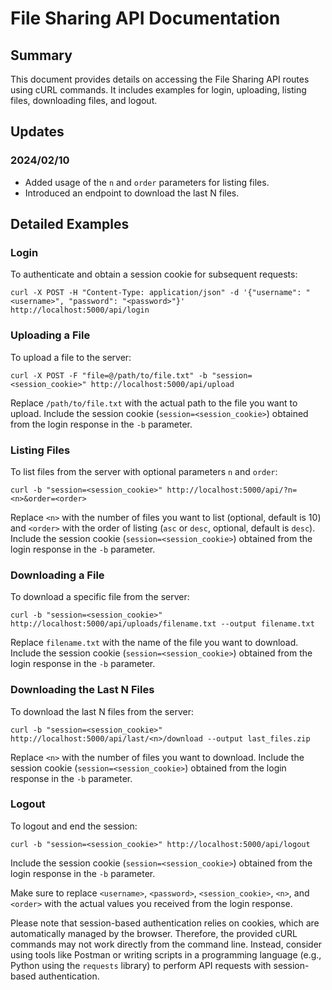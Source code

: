 # File Sharing API Documentation

## Summary

This document provides details on accessing the File Sharing API routes using cURL commands. It includes examples for login, uploading, listing files, downloading files, and logout.

## Updates

### 2024/02/10

- Added usage of the `n` and `order` parameters for listing files.
- Introduced an endpoint to download the last N files.

## Detailed Examples

### Login

To authenticate and obtain a session cookie for subsequent requests:

```shell
curl -X POST -H "Content-Type: application/json" -d '{"username": "<username>", "password": "<password>"}' http://localhost:5000/api/login
```

### Uploading a File

To upload a file to the server:

```shell
curl -X POST -F "file=@/path/to/file.txt" -b "session=<session_cookie>" http://localhost:5000/api/upload
```

Replace `/path/to/file.txt` with the actual path to the file you want to upload. Include the session cookie (`session=<session_cookie>`) obtained from the login response in the `-b` parameter.

### Listing Files

To list files from the server with optional parameters `n` and `order`:

```shell
curl -b "session=<session_cookie>" http://localhost:5000/api/?n=<n>&order=<order>
```

Replace `<n>` with the number of files you want to list (optional, default is 10) and `<order>` with the order of listing (`asc` or `desc`, optional, default is `desc`). Include the session cookie (`session=<session_cookie>`) obtained from the login response in the `-b` parameter.

### Downloading a File

To download a specific file from the server:

```shell
curl -b "session=<session_cookie>" http://localhost:5000/api/uploads/filename.txt --output filename.txt
```

Replace `filename.txt` with the name of the file you want to download. Include the session cookie (`session=<session_cookie>`) obtained from the login response in the `-b` parameter.

### Downloading the Last N Files

To download the last N files from the server:

```shell
curl -b "session=<session_cookie>" http://localhost:5000/api/last/<n>/download --output last_files.zip
```

Replace `<n>` with the number of files you want to download. Include the session cookie (`session=<session_cookie>`) obtained from the login response in the `-b` parameter.

### Logout

To logout and end the session:

```shell
curl -b "session=<session_cookie>" http://localhost:5000/api/logout
```

Include the session cookie (`session=<session_cookie>`) obtained from the login response in the `-b` parameter.

Make sure to replace `<username>`, `<password>`, `<session_cookie>`, `<n>`, and `<order>` with the actual values you received from the login response.

Please note that session-based authentication relies on cookies, which are automatically managed by the browser. Therefore, the provided cURL commands may not work directly from the command line. Instead, consider using tools like Postman or writing scripts in a programming language (e.g., Python using the `requests` library) to perform API requests with session-based authentication.
